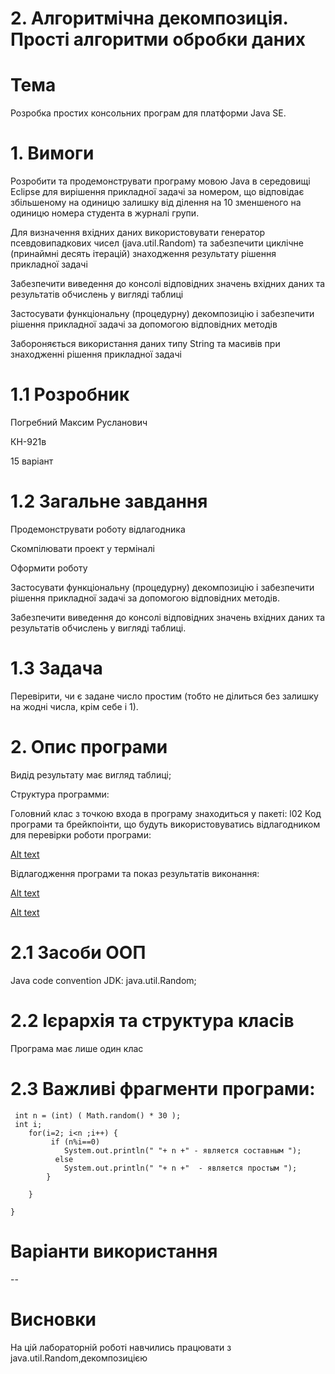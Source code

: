 # 2. Алгоритмічна декомпозиція. Прості алгоритми обробки даних

# Тема

Розробка простих консольних програм для платформи Java SE.

# 1. Вимоги

Розробити та продемонструвати програму мовою Java в середовищі Eclipse для вирішення прикладної задачі за номером, що відповідає збільшеному на одиницю залишку від ділення на 10 зменшеного на одиницю номера студента в журналі групи.

Для визначення вхідних даних використовувати генератор псевдовипадкових чисел (java.util.Random) та забезпечити циклічне (принаймні десять ітерацій) знаходження результату рішення прикладної задачі

Забезпечити виведення до консолі відповідних значень вхідних даних та результатів обчислень у вигляді таблиці

Застосувати функціональну (процедурну) декомпозицію і забезпечити рішення прикладної задачі за допомогою відповідних методів

Забороняється використання даних типу String та масивів при знаходженні рішення прикладної задачі

# 1.1 Розробник

Погребний Максим Русланович

КН-921в

15 варіант

# 1.2 Загальне завдання

Продемонструвати роботу відлагодника

Скомпілювати проект у терміналі

Оформити роботу

Застосувати функціональну (процедурну) декомпозицію і забезпечити рішення прикладної задачі за допомогою відповідних методів.

Забезпечити виведення до консолі відповідних значень вхідних даних та результатів обчислень у вигляді таблиці.

# 1.3 Задача

Перевірити, чи є задане число простим (тобто не ділиться без залишку на жодні числа, крім себе і 1).

# 2. Опис програми

Видід результату має вигляд таблиці;

Структура программи:

Головний клас з точкою входа в програму знаходиться у пакеті: l02
Код програми та брейкпоінти, що будуть використовуватись відлагодником для перевірки роботи програми:

[Alt text](https://github.com/Makson4ikk/java-project/blob/main/doc/pogrebnyi02/assets/code.png)

Відлагодження програми та показ результатів виконання:

[Alt text](https://github.com/Makson4ikk/java-project/blob/main/doc/pogrebnyi02/assets/dbug.png)

[Alt text](https://github.com/Makson4ikk/java-project/blob/main/doc/pogrebnyi02/assets/cout.png)

# 2.1 Засоби ООП

Java code convention
JDK:
java.util.Random;

# 2.2 Ієрархія та структура класів

Програма має лише один клас

# 2.3 Важливі фрагменти програми:

	 int n = (int) ( Math.random() * 30 );
	 int i;           
	 	for(i=2; i<n ;i++) {
	         if (n%i==0)
	            System.out.println(" "+ n +" - является составным ");
	          else
	            System.out.println(" "+ n +"  - является простым ");
	        }
	        
	    }
	 
	}
       
# Варіанти використання

--

# Висновки

На цій лабораторній роботі навчились працювати з java.util.Random,декомпозицією

